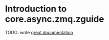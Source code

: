# Introduction to core.async.zmq.zguide

TODO: write [great documentation](http://jacobian.org/writing/what-to-write/)
